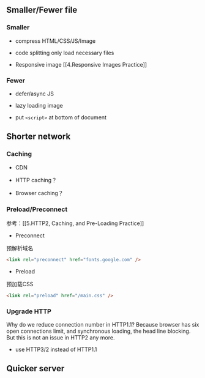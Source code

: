 

## Smaller/Fewer file

### Smaller

- compress HTML/CSS/JS/Image

- code splitting
  only load necessary files

- Responsive image
[[4.Responsive Images Practice]]
### Fewer

- defer/async JS

- lazy loading image

- put `<script>` at bottom of document

## Shorter network

### Caching

- CDN

- HTTP caching？

- Browser caching？

### Preload/Preconnect
参考：[[5.HTTP2, Caching, and Pre-Loading Practice]]

- Preconnect

预解析域名
```html
<link rel="preconnect" href="fonts.google.com" />
```

- Preload

预加载CSS
```html
<link rel="preload" href="/main.css" />
```


### Upgrade HTTP
Why do we reduce connection number in HTTP1.1?
Because browser has six open connections limit, and synchronous loading, the head line blocking. But this is not an issue in HTTP2 any more.

- use HTTP3/2 instead of HTTP1.1

## Quicker server
